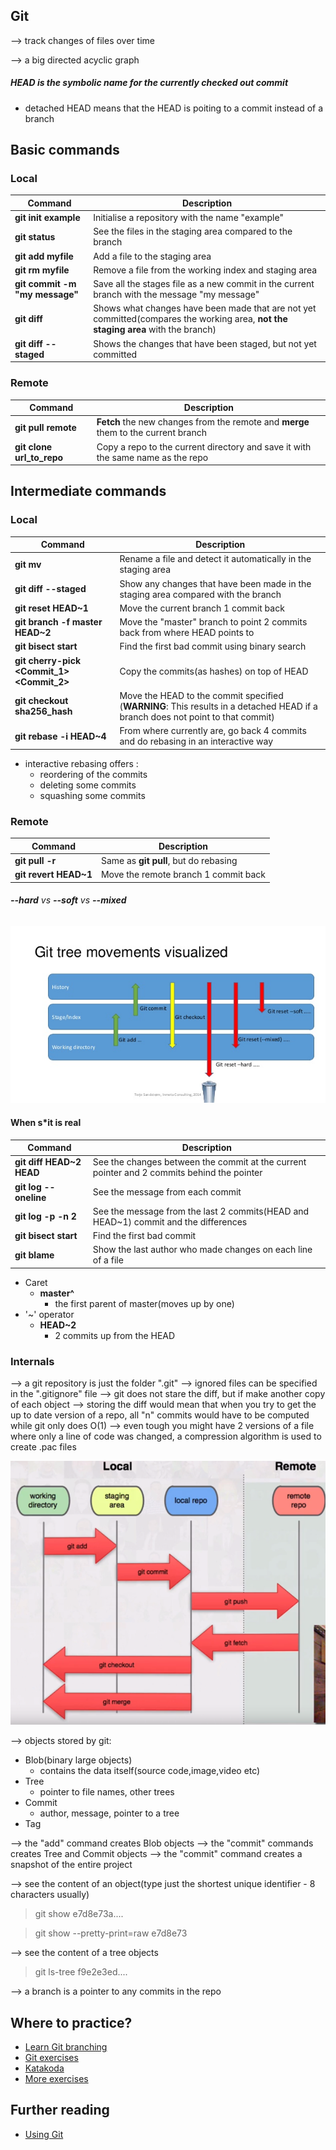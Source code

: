 ## Git
--> track changes of files over time

--> a big directed acyclic graph

##### HEAD is the symbolic name for the currently checked out commit
* detached HEAD means that the HEAD is poiting to a commit instead of a branch


## Basic commands

### Local

| Command | Description |
|---------|-------------|
| **git init example** | Initialise a repository with the name "example"|
| **git status**| See the files in the staging area compared to the branch |
| **git add myfile** | Add a file to the staging area|
| **git rm myfile** | Remove a file from the working index and staging area|
| **git commit -m "my message"** | Save all the stages file as a new commit in the current branch with the message "my message"|
| **git diff** | Shows what changes have been made that are not yet committed(compares the working area, **not the staging area** with the branch) |
| **git diff --staged** | Shows the changes that have been staged, but not yet committed|


### Remote

| Command | Description |
|---------|-------------|
| **git pull remote** | **Fetch** the new changes from the remote and **merge** them to the current branch|
| **git clone url_to_repo** | Copy a repo to the current directory and save it with the same name as the repo|


## Intermediate commands



### Local

| Command | Description |
|---------|-------------|
| **git mv** | Rename a file and detect it automatically in the staging area |
| **git diff --staged**| Show any changes that have been made in the staging area compared with the branch|
| **git reset HEAD~1** | Move the current branch 1 commit back |
| **git branch -f master HEAD~2**| Move the "master" branch to point 2 commits back from where HEAD points to |
| **git bisect start** | Find the first bad commit using binary search |
| **git cherry-pick <Commit_1> <Commit_2>** | Copy the commits(as hashes) on top of HEAD |
| **git checkout sha256_hash**| Move the HEAD to the commit specified (**WARNING**: This results in a detached HEAD if a branch does not point to that commit) |
| **git rebase -i HEAD~4** | From where currently are, go back 4 commits and do rebasing in an interactive way |

* interactive rebasing offers :
    * reordering of the commits
    * deleting some commits
    * squashing some commits

### Remote

| Command | Description |
|---------|-------------|
| **git pull -r** | Same as **git pull**, but do rebasing|
|**git revert HEAD~1**| Move the remote branch 1 commit back |

  

###### **--hard** vs **--soft** vs **--mixed**

![](images/movement.jpg)


#### When s*it is real

| Command | Description |
|---------|-------------|
| **git diff HEAD~2 HEAD**| See the changes between the commit at the current pointer and 2 commits behind the pointer |
| **git log --oneline** | See the message from each commit |
| **git log -p -n 2**| See the message from the last 2 commits(HEAD and HEAD~1) commit and the differences|
| **git bisect start**| Find the first bad commit|
| **git blame <file>**| Show the last author who made changes on each line of a file|


* Caret
  * **master^**
    * the first parent of master(moves up by one)
* '~' operator
  * **HEAD~2**
    * 2 commits up from the HEAD

### Internals
--> a git repository is just the folder ".git"
--> ignored files can be specified in the ".gitignore" file
--> git does not stare the diff, but if make another copy of each object
--> storing the diff would mean that when you try to get the up to date version of a repo, all "n" commits would have to be computed while git only does O(1)
--> even tough you might have 2 versions of a file where only a line of code was changed, a compression algorithm is used to create .pac files


![Git Workflow](images/git_workflow.png)



--> objects stored by git:
* Blob(binary large objects)
  * contains the data itself(source code,image,video etc)
* Tree
  * pointer to file names, other trees
* Commit
  * author, message, pointer to a tree
* Tag



--> the "add" command creates Blob objects
--> the "commit" commands creates Tree and Commit objects
--> the "commit" command creates a snapshot of the entire project



--> see the content of an object(type just the shortest unique identifier - 8 characters usually)
> git show e7d8e73a....

> git show --pretty-print=raw e7d8e73

--> see the content of a tree objects
> git ls-tree f9e2e3ed....



--> a branch is a pointer to any commits in the repo


## Where to practice?
* [Learn Git branching](https://learngitbranching.js.org/)
* [Git exercises](https://gitexercises.fracz.com/)
* [Katakoda](https://www.katacoda.com/courses/git)
* [More exercises](https://training-course-material.com/training/Git_exercises)

## Further reading
* [Using Git](https://code-maven.com/slides/git/)